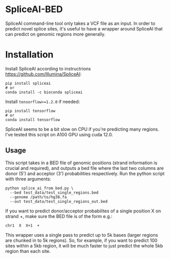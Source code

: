 # SpliceAI-BED
SpliceAI command-line tool only takes a VCF file as an input. In order to predict novel splice sites, it's useful to have a wrapper around SpliceAI that can predict on genomic regions more generally. 

# Installation
Install SpliceAI according to instructrions https://github.com/Illumina/SpliceAI: 

```
pip install spliceai
# or
conda install -c bioconda spliceai
```

Install `tensorflow>=1.2.0` if needed:

```
pip install tensorflow
# or
conda install tensorflow
```

SpliceAI seems to be a bit slow on CPU if you're predicting many regions. I've tested this script on A100 GPU using cuda 12.0.

## Usage 

This script takes in a BED file of genomic positions (strand information is crucial and required), and outputs a bed file where the last two columns are donor (5') and acceptor (3') probabilities respectively. Run the python script with three arguments:

```
python splice_ai_from_bed.py \
  --bed test_data/test_single_regions.bed
  --genome /path/to/hg38.fa
  --out test_data/test_single_regions_out.bed
```

If you want to predict donor/acceptor probabilites of a single position X on strand +, make sure the BED file is of the form e.g.:

```
chr1  X  X+1  +
```

This wrapper uses a single pass to predict up to 5k bases (larger regions are chunked in to 5k regions). So, for example, if you want to predict 100 sites within a 5kb region, it will be much faster to just predict the whole 5kb region than each site. 

